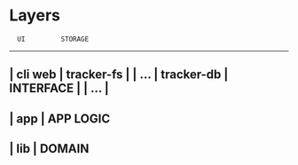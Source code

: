 # Layers

      UI         STORAGE
-----------------------------
|  cli  web  |  tracker-fs  | 
|  ...       |  tracker-db  |  INTERFACE
|            |  ...         |
-----------------------------
|           app             |  APP LOGIC
-----------------------------
|           lib             |  DOMAIN
-----------------------------
